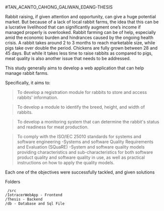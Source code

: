 #TAN_ACANTO_CAHONG_GALIWAN_EDANG-THESIS

Rabbit raising, if given attention and opportunity, can give a huge potential market. But because of a lack of local rabbit farms, the idea that this can be a lucrative livelihood that can significantly augment one’s income if managed properly is overlooked. Rabbit farming can be of help, especially amid the economic burden and hindrances caused by the ongoing health crisis.  A rabbit takes around 2 to 3 months to reach marketable size, while pigs take over double the period. Chickens are fully grown between 28 and 45 days. But while it takes less time to raise rabbits as compared to pigs, meat quality is also another issue that needs to be addressed.

This study generally aims to develop a web application that can help manage rabbit farms.


Specifically, it aims to:

   > To develop a registration module for rabbits to store and access rabbits' information.

   > To develop a module to identify the breed, height, and width of rabbits. 
   
   > To develop a monitoring system that can determine the rabbit's status and readiness for meat production. 
   
   > To comply with the ISO/IEC 25010 standards for systems and software engineering -Systems and software Quality Requirements and Evaluation (SQuaRE) -System and software quality models providing characteristics and sub-characteristics for both software product quality and software quality in use, as well as practical instructions on how to apply the quality models.
   
Each one of the objectives were successfully tackled, and given solutions

Folders

     /src
	/IotracerWebApp - Frontend
	/Thesis - Backend
	/db - Database and Sql File
